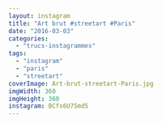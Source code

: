 ```yaml
---
layout: instagram
title: "Art brut #streetart #Paris"
date: "2016-03-03"
categories: 
  - "trucs-instagrammes"
tags: 
  - "instagram"
  - "paris"
  - "streetart"
coverImage: Art-brut-streetart-Paris.jpg
imgWidth: 360
imgHeight: 360
instagram: BCfs6U7Smd5
---
```

